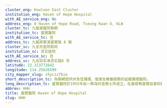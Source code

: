 ```yaml
---
cluster_eng: Kowloon East Cluster
institution_eng: Haven of Hope Hospital
with_AE_service_eng: No
address_eng: 8 Haven of Hope Road, Tseung Kwan O, KLN
cluster_tc: 九龍東醫院聯網
institution_tc: 靈實醫院
with_AE_service_tc: 否
address_tc: 九龍將軍澳靈實路 8 號
cluster_sc: 九龙东医院联网
institution_sc: 灵实医院
with_AE_service_sc: 否
address_sc: 九龙将军澳灵实路8 号
latitude: 22.313772642
longitude: 114.25626599
city_mapper_slug: s5yciz7bie
short_description_tc: 為聯網提供非急性護理、復康及療養服務的延續護理醫院。
long_description_tc: 靈實醫院於1955年由一群海外宣教士所成立，在基督教靈實協會和醫院管理局管治下，至今已發展成為一所專科復康醫院，提供老人及復康服務、胸肺服務、紓緩治療服務及療養服務。醫院的主要宗旨，就是以全面關懷、積極進取和尊重生命的態度，幫助病人及其家人去面對疾病、痛苦，甚至死亡，活得有尊嚴和平安。除所提供的專科服務外，醫院還踏入社區，為出院病人和其他有需要人士，提供適切的照顧。
abbrev: HHH
title: 靈實醫院 Haven of Hope Hospital
slug: HHH
---
```

